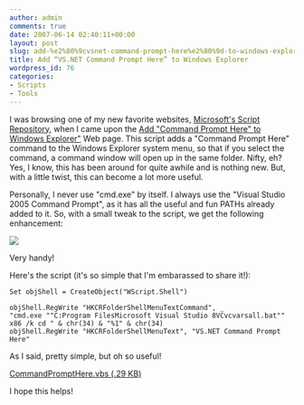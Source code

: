 ```yaml
---
author: admin
comments: true
date: 2007-06-14 02:40:11+00:00
layout: post
slug: add-%e2%80%9cvsnet-command-prompt-here%e2%80%9d-to-windows-explorer
title: Add “VS.NET Command Prompt Here” to Windows Explorer
wordpress_id: 76
categories:
- Scripts
- Tools
---
```


I was browsing one of my new favorite websites, [Microsoft's Script Repository](http://www.microsoft.com/technet/scriptcenter/scripts/default.mspx?mfr=true), when I came upon the [Add "Command Prompt Here" to Windows Explorer"](http://www.microsoft.com/technet/scriptcenter/scripts/desktop/explorer/dmexvb01.mspx) Web page. This script adds a "Command Prompt Here" command to the Windows Explorer system menu, so that if you select the command, a command window will open up in the same folder. Nifty, eh? Yes, I know, this has been around for quite awhile and is nothing new. But, with a little twist, this can become a lot more useful.

Personally, I never use "cmd.exe" by itself. I always use the "Visual Studio 2005 Command Prompt", as it has all the useful and fun PATHs already added to it. So, with a small tweak to the script, we get the following enhancement:

![](https://wadewegner.blob.core.windows.net/wordpress/content/binary/VSNETCMD.GIF)

Very handy!

Here's the script (it's so simple that I'm embarassed to share it!):

	Set objShell = CreateObject("WScript.Shell")  
	  
	objShell.RegWrite "HKCRFolderShellMenuTextCommand", _  
	"cmd.exe ""C:Program FilesMicrosoft Visual Studio 8VCvcvarsall.bat"" x86 /k cd " & chr(34) & "%1" & chr(34)  
	objShell.RegWrite "HKCRFolderShellMenuText", "VS.NET Command Prompt Here"

As I said, pretty simple, but oh so useful!

[CommandPromptHere.vbs (.29 KB)](https://wadewegner.blob.core.windows.net/wordpress/content/binary/CommandPromptHere.vbs)

I hope this helps!